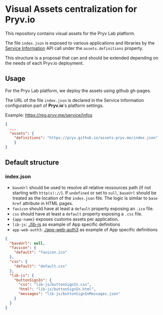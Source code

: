 # Visual Assets centralization for Pryv.io 

This repository contains visual assets for the Pryv Lab platform. 

The file `index.json` is exposed to various applications and libraries by the [Service Information](https://api.pryv.com/reference/#service-info) API call under the `assets.definitions` property.

This structure is a proposal that can and should be extended depending on the needs of each Pryv.io deployment. 

## Usage

For the Pryv Lab platform, we deploy the assets using github gh-pages.

The URL of the file `index.json` is declared in the Service Information configuration part of **Pryv.io**'s platform settings. 

Example: https://reg.pryv.me/service/infos

```json
{
  ...
  "assets": {
  	"definitions": "https://pryv.github.io/assets-pryv.me/index.json"
	}
}
```



## Default structure 

### index.json

- `baseUrl` should be used to resolve all relative ressources path (if not starting with `http(s)://`). If `undefined` or set to `null`, `baseUrl` should be treated as the location of the `index.json` file. The logic is similar to `base href` attribute in HTML pages.
- `favicon` should have at least a `default` property exposing an `.ico` file.
- `css` should have at least a `default` property exposing a `.css` file.
- `{app-name}` exposes customs assets per application.
- `lib-js`: [./lib-js](lib-js) as example of App specific definitions
- `app-web-auth3`:  [./app-web-auth3](app-web-auth3) as example of App specific definitions

```json
{ 
  "baseUrl": null,
  "favicon": {
    "default": "favicon.ico"
  },
  "css": {
    "default": "default.css"
  },
  "lib-js": {
    "buttonSignIn": {
      "css": "lib-js/buttonSignIn.css",
      "html": "lib-js/buttonSignIn.html",
      "messages": "lib-js/buttonSignInMessages.json"
    }
  }
}
```
